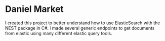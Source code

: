 # Daniel Market

I created this project to better understand how to use ElasticSearch with the NEST package in C#. I made several generic endpoints to get documents from elastic using many different elastic query tools.
